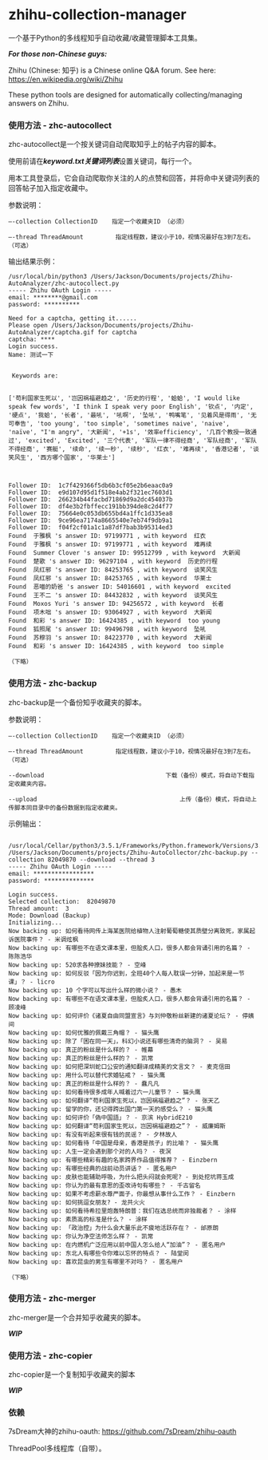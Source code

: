 # zhihu-collection-manager
一个基于Python的多线程知乎自动收藏/收藏管理脚本工具集。

***For those non-Chinese guys:***

Zhihu (Chinese: 知乎) is a Chinese online Q&A forum. See here: https://en.wikipedia.org/wiki/Zhihu

These python tools are designed for automatically collecting/managing answers on Zhihu.


### 使用方法 - zhc-autocollect
zhc-autocollect是一个按关键词自动爬取知乎上的帖子内容的脚本。

使用前请在***keyword.txt关键词列表***设置关键词，每行一个。

用本工具登录后，它会自动爬取你关注的人的点赞和回答，并将命中关键词列表的回答帖子加入指定收藏中。

参数说明：

	—-collection CollectionID    指定一个收藏夹ID （必须）

	—-thread ThreadAmount	      指定线程数，建议小于10，视情况最好在3到7左右。（可选）

输出结果示例：

```
/usr/local/bin/python3 /Users/Jackson/Documents/projects/Zhihu-AutoAnalyzer/zhc-autocollect.py
----- Zhihu OAuth Login -----
email: ********@gmail.com
password: **********

Need for a captcha, getting it......
Please open /Users/Jackson/Documents/projects/Zhihu-AutoAnalyzer/captcha.gif for captcha
captcha: ****
Login success.
Name: 测试一下


 Keywords are:


['苟利国家生死以', '岂因祸福避趋之', '历史的行程', '蛤蛤', 'I would like speak few words', 'I think I speak very poor English', '钦点', '内定', '硬点', '我蛤', '长者', '最吼', '吼啊', '坠吼', '鸭嘴笔', '见着风是得雨', '无可奉告', 'too young', 'too simple', 'sometimes naive', 'naive', 'naïve', "I'm angry", '大新闻', '+1s', '效率efficiency', '几百个教授一致通过', 'excited', 'Excited', '三个代表', '军队一律不得经商', '军队经商', '军队不得经商', '赛艇', '续命', '续一秒', '续秒', '红衣', '难再续', '香港记者', '谈笑风生', '西方哪个国家', '华莱士']



Follower ID:  1c7f429366f5db6b3cf05e2b6eaac0a9
Follower ID:  e9d107d95d1f518e4ab2f321ec7603d1
Follower ID:  266234b44facbd71869d9a2dc454037b
Follower ID:  df4e3b2fbffecc191bb394de8c2d4f77
Follower ID:  75664e0c053db655bd4a1ffc1d335ea8
Follower ID:  9ce96ea7174a8665540e7eb74f9db9a1
Follower ID:  f04f2cf01a1c1a87df7bab3b95314ed3
Found  于雅枫 's answer ID: 97199771 , with keyword  红衣
Found  于雅枫 's answer ID: 97199771 , with keyword  难再续
Found  Summer Clover 's answer ID: 99512799 , with keyword  大新闻
Found  楚歌 's answer ID: 96297104 , with keyword  历史的行程
Found  凤红邪 's answer ID: 84253765 , with keyword  谈笑风生
Found  凤红邪 's answer ID: 84253765 , with keyword  华莱士
Found  恶喵的奶爸 's answer ID: 54016601 , with keyword  excited
Found  王不二 's answer ID: 84432832 , with keyword  谈笑风生
Found  Moxos Yuri 's answer ID: 94256572 , with keyword  长者
Found  项木咄 's answer ID: 93064927 , with keyword  大新闻
Found  和彩 's answer ID: 16424385 , with keyword  too young
Found  狐照尾 's answer ID: 99496798 , with keyword  坠吼
Found  苏穆羽 's answer ID: 84223770 , with keyword  大新闻
Found  和彩 's answer ID: 16424385 , with keyword  too simple

（下略）

```

### 使用方法 - zhc-backup
zhc-backup是一个备份知乎收藏夹的脚本。

参数说明：

	—-collection CollectionID    指定一个收藏夹ID （必须）

	—-thread ThreadAmount	      指定线程数，建议小于10，视情况最好在3到7左右。（可选）

	--download									下载（备份）模式，将自动下载指定收藏夹内容。

	--upload										上传（备份）模式，将自动上传脚本同目录中的备份数据到指定收藏夹。

示例输出：

```

/usr/local/Cellar/python3/3.5.1/Frameworks/Python.framework/Versions/3.5/bin/python3.5 /Users/Jackson/Documents/projects/Zhihu-AutoCollector/zhc-backup.py --collection 82049870 --download --thread 3
----- Zhihu OAuth Login -----
email: *****************
password: **************

Login success.
Selected collection:  82049870
Thread amount:  3
Mode: Download (Backup)
Initializing...
Now backing up: 如何看待网传上海某医院给植物人注射葡萄糖使其质壁分离致死，家属起诉医院事件？ - 米调炫枫
Now backing up: 有哪些不在语文课本里，但脍炙人口，很多人都会背诵引用的名篇？ - 陈陈浩华
Now backing up: 520求各种撩妹技能？ - 空峰
Now backing up: 如何反驳「因为你迟到，全班40个人每人耽误一分钟，加起来是一节课」？ - licro
Now backing up: 10 个字可以写出什么样的微小说？ - 愚木
Now backing up: 有哪些不在语文课本里，但脍炙人口，很多人都会背诵引用的名篇？ - 顾凌峰
Now backing up: 如何评价《诸夏自由同盟宣言》与刘仲敬粉丝新建的诸夏论坛？ - 停姨间
Now backing up: 如何优雅的佩戴三角帽？ - 猫头鹰
Now backing up: 除了「困在同一天」，科幻小说还有哪些清奇的脑洞？ - 吴易
Now backing up: 真正的粉丝是什么样的？ - 帷幕
Now backing up: 真正的粉丝是什么样的？ - 凯常
Now backing up: 如何把深圳蛇口公安的通知翻译成精美的文言文？ - 麦克信田
Now backing up: 用什么可以替代求婚钻戒？ - 猫头鹰
Now backing up: 真正的粉丝是什么样的？ - 蠢凡凡
Now backing up: 如何看待很多成年人喊着过六一儿童节？ - 猫头鹰
Now backing up: 如何翻译“苟利国家生死以，岂因祸福避趋之”？ - 张天乙
Now backing up: 留学的你，还记得跨出国门第一天的感受么？ - 猫头鹰
Now backing up: 如何评价「偽中国語」？ - 京滨 HybridE210
Now backing up: 如何翻译“苟利国家生死以，岂因祸福避趋之”？ - 威廉姆斯
Now backing up: 有没有听起来很有钱的民谣？ - 夕林故人
Now backing up: 如何看待「中国是母亲，香港是孩子」的比喻？ - 猫头鹰
Now backing up: 人生一定会遇到那个对的人吗？ - 夜溟
Now backing up: 有哪些精彩有趣的名家跨界作品值得推荐？ - Einzbern
Now backing up: 有哪些经典的战前动员讲话？ - 匿名用户
Now backing up: 皮肤也能辅助呼吸，为什么把头闷就会死呢? - 到处挖坑蒋玉成
Now backing up: 你认为的最有意思的歪改诗句有哪些？ - 千古留名
Now backing up: 如果不考虑薪水尊严面子，你最想从事什么工作？ - Einzbern
Now backing up: 如何挑逗女朋友? - 龙共火火
Now backing up: 如何看待希拉里炮轰特朗普：我们在选总统而非独裁者？ - 涂样
Now backing up: 素质高的标准是什么？ - 涂样
Now backing up: 「政治控」为什么会大量乐此不疲地活跃存在？ - 邰原朗
Now backing up: 你认为净空法师怎么样？ - 凯常
Now backing up: 在内燃机广泛应用以前中国人怎么给人“加油”？ - 匿名用户
Now backing up: 东北人有哪些令你难以忘怀的特点？ - 陆堂闵
Now backing up: 喜欢昆虫的男生有哪里不对吗？ - 匿名用户

（下略）

```


### 使用方法 - zhc-merger
zhc-merger是一个合并知乎收藏夹的脚本。

***WIP***

### 使用方法 - zhc-copier
zhc-copier是一个复制知乎收藏夹的脚本

***WIP***


### 依赖
7sDream大神的zhihu-oauth: https://github.com/7sDream/zhihu-oauth

ThreadPool多线程库（自带）。
